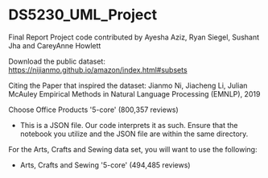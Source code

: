 # DS5230_UML_Project
Final Report Project code contributed by Ayesha Aziz, Ryan Siegel, Sushant Jha and CareyAnne Howlett

Download the public dataset:
https://nijianmo.github.io/amazon/index.html#subsets

Citing the Paper that inspired the dataset:
Jianmo Ni, Jiacheng Li, Julian McAuley
Empirical Methods in Natural Language Processing (EMNLP), 2019

Choose Office Products '5-core' (800,357 reviews)
* This is a JSON file. Our code interprets it as such. Ensure that the notebook you utilize and the JSON file are within the same directory.

For the Arts, Crafts and Sewing data set, you will want to use the following:
* Arts, Crafts and Sewing '5-core' (494,485 reviews)
